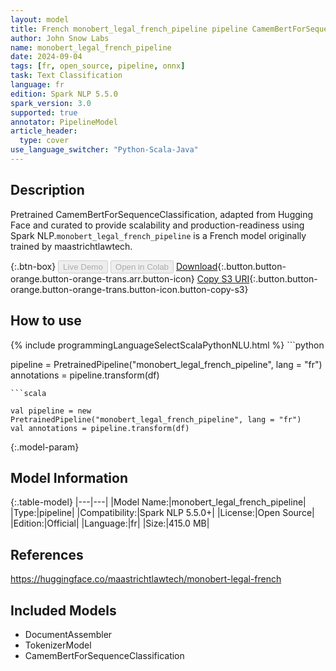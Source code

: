```yaml
---
layout: model
title: French monobert_legal_french_pipeline pipeline CamemBertForSequenceClassification from maastrichtlawtech
author: John Snow Labs
name: monobert_legal_french_pipeline
date: 2024-09-04
tags: [fr, open_source, pipeline, onnx]
task: Text Classification
language: fr
edition: Spark NLP 5.5.0
spark_version: 3.0
supported: true
annotator: PipelineModel
article_header:
  type: cover
use_language_switcher: "Python-Scala-Java"
---
```


## Description

Pretrained CamemBertForSequenceClassification, adapted from Hugging Face and curated to provide scalability and production-readiness using Spark NLP.`monobert_legal_french_pipeline` is a French model originally trained by maastrichtlawtech.

{:.btn-box}
<button class="button button-orange" disabled>Live Demo</button>
<button class="button button-orange" disabled>Open in Colab</button>
[Download](https://s3.amazonaws.com/auxdata.johnsnowlabs.com/public/models/monobert_legal_french_pipeline_fr_5.5.0_3.0_1725466675822.zip){:.button.button-orange.button-orange-trans.arr.button-icon}
[Copy S3 URI](s3://auxdata.johnsnowlabs.com/public/models/monobert_legal_french_pipeline_fr_5.5.0_3.0_1725466675822.zip){:.button.button-orange.button-orange-trans.button-icon.button-copy-s3}

## How to use



<div class="tabs-box" markdown="1">
{% include programmingLanguageSelectScalaPythonNLU.html %}
```python

pipeline = PretrainedPipeline("monobert_legal_french_pipeline", lang = "fr")
annotations =  pipeline.transform(df)   

```
```scala

val pipeline = new PretrainedPipeline("monobert_legal_french_pipeline", lang = "fr")
val annotations = pipeline.transform(df)

```
</div>

{:.model-param}
## Model Information

{:.table-model}
|---|---|
|Model Name:|monobert_legal_french_pipeline|
|Type:|pipeline|
|Compatibility:|Spark NLP 5.5.0+|
|License:|Open Source|
|Edition:|Official|
|Language:|fr|
|Size:|415.0 MB|

## References

https://huggingface.co/maastrichtlawtech/monobert-legal-french

## Included Models

- DocumentAssembler
- TokenizerModel
- CamemBertForSequenceClassification